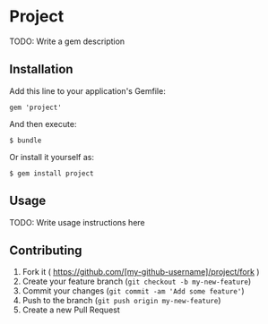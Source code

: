 # Project

TODO: Write a gem description

## Installation

Add this line to your application's Gemfile:

    gem 'project'

And then execute:

    $ bundle

Or install it yourself as:

    $ gem install project

## Usage

TODO: Write usage instructions here

## Contributing

1. Fork it ( https://github.com/[my-github-username]/project/fork )
2. Create your feature branch (`git checkout -b my-new-feature`)
3. Commit your changes (`git commit -am 'Add some feature'`)
4. Push to the branch (`git push origin my-new-feature`)
5. Create a new Pull Request
